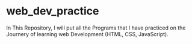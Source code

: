 # web_dev_practice
In This  Repository, I will put all the Programs that I have practiced on the Journery of learning web Development (HTML, CSS, JavaScript).
